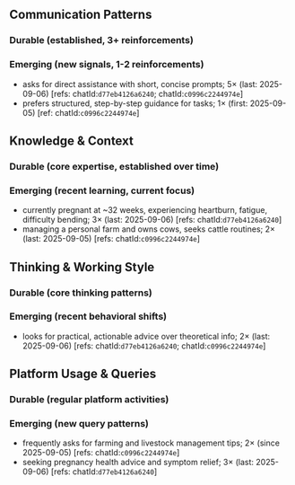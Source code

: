 ## Communication Patterns
### Durable (established, 3+ reinforcements)

### Emerging (new signals, 1-2 reinforcements)
- asks for direct assistance with short, concise prompts; 5× (last: 2025-09-06) [refs: chatId:`d77eb4126a6240`; chatId:`c0996c2244974e`]
- prefers structured, step-by-step guidance for tasks; 1× (first: 2025-09-05) [ref: chatId:`c0996c2244974e`]

## Knowledge & Context
### Durable (core expertise, established over time)

### Emerging (recent learning, current focus)
- currently pregnant at ~32 weeks, experiencing heartburn, fatigue, difficulty bending; 3× (last: 2025-09-06) [refs: chatId:`d77eb4126a6240`]
- managing a personal farm and owns cows, seeks cattle routines; 2× (last: 2025-09-05) [refs: chatId:`c0996c2244974e`]

## Thinking & Working Style
### Durable (core thinking patterns)

### Emerging (recent behavioral shifts)
- looks for practical, actionable advice over theoretical info; 2× (last: 2025-09-06) [refs: chatId:`d77eb4126a6240`; chatId:`c0996c2244974e`]

## Platform Usage & Queries
### Durable (regular platform activities)

### Emerging (new query patterns)
- frequently asks for farming and livestock management tips; 2× (since 2025-09-05) [refs: chatId:`c0996c2244974e`]
- seeking pregnancy health advice and symptom relief; 3× (last: 2025-09-06) [refs: chatId:`d77eb4126a6240`]
